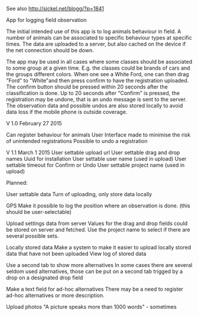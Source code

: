See also http://sickel.net/blogg/?p=1841

App for logging field observation

The initial intended use of this app is to log animals behaviour in field. A number of animals can be associated to 
specific behaviour types at specific times. The data are uploaded to a server, but also cached on the device if the 
net connection should be down.

The app may be used in all cases where some classes should be associated to some group at a given time. E.g. the classes could be brands of cars and the groups different colors. When one see a White Ford, one can then drag "Ford" to "White"and then press confirm to have the registration uploaded. The confirm button should be pressed within 20 seconds after the classification is done. Up to 20 seconds after "Confirm" is pressed, the registration may be undone, that is an undo message is sent to the server. 
The observation data and possible undos are also stored locally to avoid data loss if the mobile phone is outside coverage.

V 1.0 February 27 2015

Can register behaviour for animals
User Interface made to minimise the risk of unintended registrations
Possible to undo a registration

V 1.1 March 1 2015
User settable upload url
User settable drag and drop names
Uuid for installation
User settable user name (used in upload)
User settable timeout for Confirm or Undo
User settable project name (used in upload)



Planned:

User settable data
  Turn of uploading, only store data locally

GPS
  Make it possible to log the position where an observation is done. (this should be user-selectable)

Upload settings data from server
  Values for the drag and drop fields could be stored on server and fetched. Use the project name
  to select if there are several possible sets.

Locally stored data
   Make a system to make it easier to upload locally stored data that have not been uploaded
   View log of stored data
  
Use a second tab to show more alternatives
   In some cases there are several seldom used alternatives, those can be put on a second tab trigged by a drop on a     designated drop field

Make a text field for ad-hoc alternatives
   There may be a need to register ad-hoc alternatives or more description. 
   
Upload photos
   "A picture speaks more than 1000 words" - sometimes
